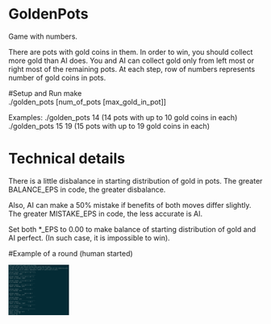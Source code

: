 # GoldenPots
Game with numbers.

There are pots with gold coins in them.
In order to win, you should collect more gold than AI does.
You and AI can collect gold only from left most or right most of the remaining pots.
At each step, row of numbers represents number of gold coins in pots.

#Setup and Run
make  
./golden_pots [num_of_pots [max_gold_in_pot]]

Examples:
./golden_pots 14 (14 pots with up to 10 gold coins in each)
./golden_pots 15 19 (15 pots with up to 19 gold coins in each)

# Technical details
There is a little disbalance in starting distribution of gold in pots.
The greater BALANCE_EPS in code, the greater disbalance.

Also, AI can make a 50% mistake if benefits of both moves differ slightly.
The greater MISTAKE_EPS in code, the less accurate is AI.

Set both *_EPS to 0.00 to make balance of starting distribution of gold and AI perfect.
(In such case, it is impossible to win).

#Example of a round (human started)

<img src="https://github.com/Sergio471/GoldenPots/blob/master/game_example.png" alt="Drawing" style="width: 120px; height: 100px;"/>
